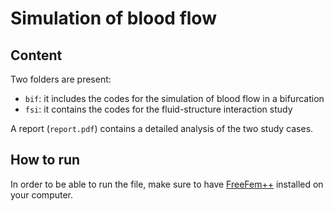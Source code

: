# Simulation of blood flow

## Content
Two folders are present: 
- `bif`: it includes the codes for the simulation of blood flow in a bifurcation
- `fsi`: it contains the codes for the fluid-structure interaction study

A report (`report.pdf`) contains a detailed analysis of the two study cases. 

## How to run
In order to be able to run the file, make sure to have [FreeFem++](https://doc.freefem.org/introduction/download.html) installed on your computer. 